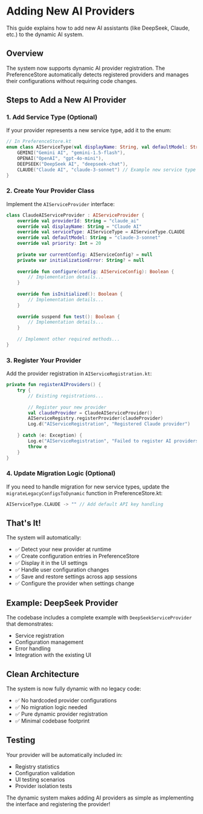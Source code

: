 # Adding New AI Providers

This guide explains how to add new AI assistants (like DeepSeek, Claude, etc.) to the dynamic AI system.

## Overview

The system now supports dynamic AI provider registration. The PreferenceStore automatically detects registered providers and manages their configurations without requiring code changes.

## Steps to Add a New AI Provider

### 1. Add Service Type (Optional)
If your provider represents a new service type, add it to the enum:

```kotlin
// In PreferenceStore.kt
enum class AIServiceType(val displayName: String, val defaultModel: String) {
    GEMINI("Gemini AI", "gemini-1.5-flash"),
    OPENAI("OpenAI", "gpt-4o-mini"),
    DEEPSEEK("DeepSeek AI", "deepseek-chat"),
    CLAUDE("Claude AI", "claude-3-sonnet") // Example new service type
}
```

### 2. Create Your Provider Class
Implement the `AIServiceProvider` interface:

```kotlin
class ClaudeAIServiceProvider : AIServiceProvider {
    override val providerId: String = "claude_ai"
    override val displayName: String = "Claude AI"
    override val serviceType: AIServiceType = AIServiceType.CLAUDE
    override val defaultModel: String = "claude-3-sonnet"
    override val priority: Int = 20
    
    private var currentConfig: AIServiceConfig? = null
    private var initializationError: String? = null
    
    override fun configure(config: AIServiceConfig): Boolean {
        // Implementation details...
    }
    
    override fun isInitialized(): Boolean {
        // Implementation details...
    }
    
    override suspend fun test(): Boolean {
        // Implementation details...
    }
    
    // Implement other required methods...
}
```

### 3. Register Your Provider
Add the provider registration in `AIServiceRegistration.kt`:

```kotlin
private fun registerAIProviders() {
    try {
        // Existing registrations...
        
        // Register your new provider
        val claudeProvider = ClaudeAIServiceProvider()
        AIServiceRegistry.registerProvider(claudeProvider)
        Log.d("AIServiceRegistration", "Registered Claude provider")
        
    } catch (e: Exception) {
        Log.e("AIServiceRegistration", "Failed to register AI providers", e)
        throw e
    }
}
```

### 4. Update Migration Logic (Optional)
If you need to handle migration for new service types, update the `migrateLegacyConfigsToDynamic` function in PreferenceStore.kt:

```kotlin
AIServiceType.CLAUDE -> "" // Add default API key handling
```

## That's It!

The system will automatically:
- ✅ Detect your new provider at runtime
- ✅ Create configuration entries in PreferenceStore
- ✅ Display it in the UI settings
- ✅ Handle user configuration changes
- ✅ Save and restore settings across app sessions
- ✅ Configure the provider when settings change

## Example: DeepSeek Provider

The codebase includes a complete example with `DeepSeekServiceProvider` that demonstrates:
- Service registration
- Configuration management
- Error handling
- Integration with the existing UI

## Clean Architecture

The system is now fully dynamic with no legacy code:
- ✅ No hardcoded provider configurations
- ✅ No migration logic needed
- ✅ Pure dynamic provider registration
- ✅ Minimal codebase footprint

## Testing

Your provider will be automatically included in:
- Registry statistics
- Configuration validation
- UI testing scenarios
- Provider isolation tests

The dynamic system makes adding AI providers as simple as implementing the interface and registering the provider!